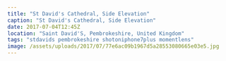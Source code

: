 ```yaml
---
title: "St David's Cathedral, Side Elevation"
caption: "St David's Cathedral, Side Elevation"
date: 2017-07-04T12:45Z
location: "Saint David'S, Pembrokeshire, United Kingdom"
tags: "stdavids pembrokeshire shotoniphone7plus momentlens"
image: /assets/uploads/2017/07/77e6ac09b1967d5a28553080665e03e5.jpg
---
```

